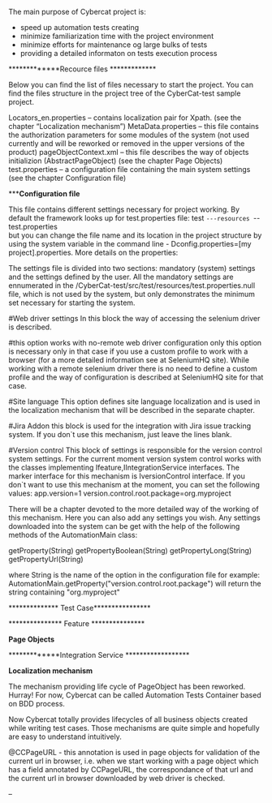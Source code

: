 The main purpose of Cybercat project is:
 - speed up automation tests creating
 - minimize familiarization time with the project environment
 - minimize efforts for maintenance og large bulks of tests
 - providing a detailed informaton on tests execution process



﻿*************Recource files *************

Below you can find the list of files necessary to start the project. You can find the files structure in the project tree of the CyberCat-test sample project.

Locators_en.properties – contains localization pair for Xpath. (see the chapter “Localization mechanism”)
MetaData.properties – this file contains the authorization parameters  for some modules of the system (not used currently and will be reworked or removed in the upper versions of the product)
pageObjectContext.xml – this file describes the way of objects initializion (AbstractPageObject) (see the chapter Page Objects)
test.properties – a configuration file containing the main system settings (see the chapter Configuration file)


 *************Configuration file**********

This file contains different settings necessary for project working. By default the framework looks up for test.properties file:
test
  `---resources
        `--test.properties  
but you can change the file name and its location in the project structure by using the system variable in the command line - Dconfig.properties=[my project].properties.
More details on the properties:

The settings file is divided into two sections: mandatory (system) settings and the settings defined by the user. All the mandatory settings are ennumerated in the /CyberCat-test/src/test/resources/test.properties.null file, which is not used by the system, but only demonstrates the minimum set necessary for starting the system.

#Web driver settings
In this block the way of accessing the selenium driver is described.

#this option works with no-remote web driver configuration only
this option is necessary only in that case if you use a custom profile to work with a browser (for a more detailed information see at SeleniumHQ site).
While working with a remote selenium driver there is no need to define a custom profile and the way of configuration is described at SeleniumHQ site for that case.

#Site language
This option defines site language localization and is used in the localization mechanism that will be described in the separate chapter.

#Jira Addon
this block is used for the integration with Jira issue tracking system. If you don`t use this mechanism, just leave the lines blank.

#Version control
This block of settings is responsible for the version control system settings. For the current moment version system control works with the classes implementing Ifeature,IIntegrationService interfaces.
The marker interface for this mechanism is IversionControl interface.
If you don`t want to use this mechanism at the moment, you can set the following values:
app.version=1
version.control.root.package=org.myproject

There will be a chapter devoted to the more detailed way of the working of this mechanism.
Here you can also add any settings you wish. Any settings downloaded into the system can be get with the help of the following methods of the AutomationMain class:

  getProperty(String)
  getPropertyBoolean(String)
  getPropertyLong(String)
  getPropertyUrl(String)

where String is the name of the option in the configuration file
for example:
AutomationMain.getProperty("version.control.root.package")
 will return the string containing "org.myproject"
 
 
 ************** Test Case****************
 
 
 *************** Feature ***************
 
 
 **************Page Objects**************
 
 
 *************Integration Service ******************



**************Localization mechanism**************



The mechanism providing life cycle of PageObject has been reworked. Hurray! For now, Cybercat can be called Automation Tests Container based on BDD process.

Now Cybercat totally provides lifecycles of all business objects created while writing test cases. Those mechanisms are quite simple and hopefully are easy to understand  intuitively.

@CCPageURL - this annotation is used in page objects for validation of the current url in browser, i.e. when we start working with a page object which has a field annotated by CCPageURL, the correspondance of that url and the current url in browser downloaded by web driver is checked.

 
  







–	    
